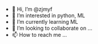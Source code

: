 - 👋 Hi, I’m @zjmyf
- 👀 I’m interested in python, ML
- 🌱 I’m currently learning ML
- 💞️ I’m looking to collaborate on ...
- 📫 How to reach me ...

<!---
myf-z-y/myf-z-y is a ✨ special ✨ repository because its `README.md` (this file) appears on your GitHub profile.
You can click the Preview link to take a look at your changes.
--->
